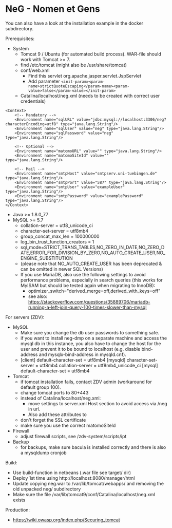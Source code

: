 # NeG - Nomen et Gens

You can also have a look at the installation example in the docker subdirectory.

Prerequisites:
- System
  - Tomcat 9 / Ubuntu (for automated build process). WAR-file should work with Tomcat >= 7.
  - find /etc/tomcat<n> (might also be /usr/share/tomcat)
  - conf/web.xml
    - Find this servlet <servlet-class>org.apache.jasper.servlet.JspServlet</servlet-class>
    - Add parameter `<init-param><param-name>strictQuoteEscaping</param-name><param-value>false</param-value></init-param>`
  - Catalina/localhost/neg.xml (needs to be created with correct user credentials)
```
<Context>
    <!-- Mandatory -->
    <Environment name="sqlURL" value="jdbc:mysql://localhost:3306/neg?characterEncoding=utf8" type="java.lang.String"/>
    <Environment name="sqlUser" value="neg" type="java.lang.String"/>
    <Environment name="sqlPassword" value="neg" type="java.lang.String"/>

    <!-- Optional -->
    <Environment name="matomoURL" value="" type="java.lang.String"/>
    <Environment name="matomoSiteId" value="" type="java.lang.String"/>
    
    <!-- Mail -->
    <Environment name="smtpHost" value="smtpserv.uni-tuebingen.de" type="java.lang.String"/>
    <Environment name="smtpPort" value="587" type="java.lang.String"/>
    <Environment name="smtpUser" value="exampleUser" type="java.lang.String"/>
    <Environment name="smtpPassword" value="examplePassword" type="java.lang.String"/>
</Context>
```
- Java >= 1.8.0_77
- MySQL >= 5.7
  - collation-server = utf8_unicode_ci
  - character-set-server = utf8mb4
  - group_concat_max_len = 100000000
  - log_bin_trust_function_creators = 1
  - sql_mode=STRICT_TRANS_TABLES,NO_ZERO_IN_DATE,NO_ZERO_DATE,ERROR_FOR_DIVISION_BY_ZERO,NO_AUTO_CREATE_USER,NO_ENGINE_SUBSTITUTION
  - (please note that NO_AUTO_CREATE_USER has been deprecated & can be omitted in newer SQL Versions)
  - If you use MariaDB, also use the following settings to avoid performance problems, especially in search queries (this works for MyISAM but should be tested again when migrating to InnoDB):
    - optimizer_switch="derived_merge=off,derived_with_keys=off"
    - see also: https://stackoverflow.com/questions/35889706/mariadb-running-a-left-join-query-100-times-slower-than-mysql

For servers (ZDV):
- MySQL
    - Make sure you change the db user passwords to something safe.
    - if you want to install neg-dmp on a separate machine and access the mysql db in this instance,
      you also have to change the host for the user and prevent it to be bound to localhost (e.g. disable bind-address and mysqlx-bind-address in mysqld.cnf).
    - [client]
        default-character-set = utf8mb4
      [mysqld]
        character-set-server = utf8mb4
        collation-server = utf8mb4_unicode_ci
      [mysql]
        default-character-set = utf8mb4
- Tomcat
    - if tomcat installation fails, contact ZDV admin (workaround for default group 100).
    - change tomcat ports to 80+443
    - instead of Catalina/localhost/neg.xml:
        - move settings to server.xml Host section to avoid access via /neg in url.
        - Also add these attributes to <Context path="" docBase="neg" debug="0" reloadable="true"></Context>
    - don't forget the SSL certificate
    - make sure you use the correct matomoSiteId
- Firewall
    - adjust firewall scripts, see /zdv-system/scripts/ipt
- Backup
    - for backups, make sure bacula is installed correctly and there is also a mysqldump cronjob

Build:
- Use build-function in netbeans (.war file see target/ dir)
- Deploy 1st time using http://localhost:8080/manager/html
- Update copying neg.war to /var/lib/tomcat/webapps/ and removing the old unpacked neg/ subdirectory
- Make sure the file /var/lib/tomcat9/conf/Catalina/localhost/neg.xml exists

Production:
- https://wiki.owasp.org/index.php/Securing_tomcat

